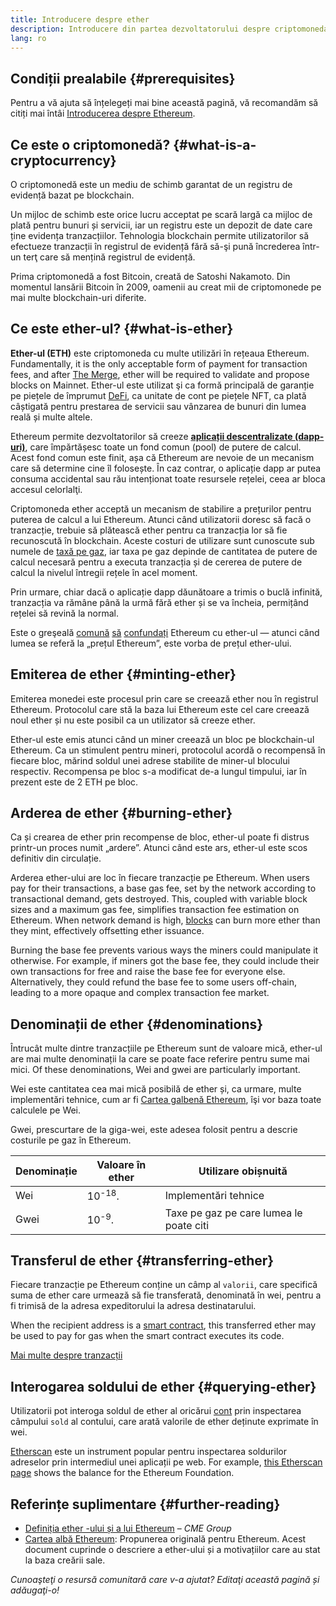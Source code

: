 ```yaml
---
title: Introducere despre ether
description: Introducere din partea dezvoltatorului despre criptomoneda ether.
lang: ro
---
```


## Condiții prealabile {#prerequisites}

Pentru a vă ajuta să înțelegeți mai bine această pagină, vă recomandăm să citiți mai întâi [Introducerea despre Ethereum](/developers/docs/intro-to-ethereum/).

## Ce este o criptomonedă? {#what-is-a-cryptocurrency}

O criptomonedă este un mediu de schimb garantat de un registru de evidență bazat pe blockchain.

Un mijloc de schimb este orice lucru acceptat pe scară largă ca mijloc de plată pentru bunuri și servicii, iar un registru este un depozit de date care ține evidența tranzacțiilor. Tehnologia blockchain permite utilizatorilor să efectueze tranzacții în registrul de evidență fără să-şi pună încrederea într-un terţ care să mențină registrul de evidență.

Prima criptomonedă a fost Bitcoin, creată de Satoshi Nakamoto. Din momentul lansării Bitcoin în 2009, oamenii au creat mii de criptomonede pe mai multe blockchain-uri diferite.

## Ce este ether-ul? {#what-is-ether}

**Ether-ul (ETH)** este criptomoneda cu multe utilizări în rețeaua Ethereum. Fundamentally, it is the only acceptable form of payment for transaction fees, and after [The Merge](/upgrades/merge), ether will be required to validate and propose blocks on Mainnet. Ether-ul este utilizat şi ca formă principală de garanție pe piețele de împrumut [DeFi](/defi), ca unitate de cont pe piețele NFT, ca plată câștigată pentru prestarea de servicii sau vânzarea de bunuri din lumea reală și multe altele.

Ethereum permite dezvoltatorilor să creeze [**aplicații descentralizate (dapp-uri)**](/developers/docs/dapps), care împărtășesc toate un fond comun (pool) de putere de calcul. Acest fond comun este finit, așa că Ethereum are nevoie de un mecanism care să determine cine îl folosește. În caz contrar, o aplicație dapp ar putea consuma accidental sau rău intenționat toate resursele rețelei, ceea ar bloca accesul celorlalţi.

Criptomoneda ether acceptă un mecanism de stabilire a prețurilor pentru puterea de calcul a lui Ethereum. Atunci când utilizatorii doresc să facă o tranzacție, trebuie să plătească ether pentru ca tranzacția lor să fie recunoscută în blockchain. Aceste costuri de utilizare sunt cunoscute sub numele de [taxă pe gaz](/developers/docs/gas/), iar taxa pe gaz depinde de cantitatea de putere de calcul necesară pentru a executa tranzacția și de cererea de putere de calcul la nivelul întregii rețele în acel moment.

Prin urmare, chiar dacă o aplicație dapp dăunătoare a trimis o buclă infinită, tranzacția va rămâne până la urmă fără ether și se va încheia, permițând rețelei să revină la normal.

Este o greşeală [comună](https://www.reuters.com/article/us-crypto-currencies-lending-insight-idUSKBN25M0GP#:~:text=price%20of%20ethereum) [să](https://abcnews.go.com/Business/bitcoin-slumps-week-low-amid-renewed-worries-chinese/story?id=78399845#:~:text=cryptocurrencies%20including%20ethereum) [confundați](https://www.cnn.com/2021/03/14/tech/nft-art-buying/index.html#:~:text=price%20of%20ethereum) Ethereum cu ether-ul — atunci când lumea se referă la „prețul Ethereum”, este vorba de prețul ether-ului.

## Emiterea de ether {#minting-ether}

Emiterea monedei este procesul prin care se creează ether nou în registrul Ethereum. Protocolul care stă la baza lui Ethereum este cel care creează noul ether și nu este posibil ca un utilizator să creeze ether.

Ether-ul este emis atunci când un miner creează un bloc pe blockchain-ul Ethereum. Ca un stimulent pentru mineri, protocolul acordă o recompensă în fiecare bloc, mărind soldul unei adrese stabilite de miner-ul blocului respectiv. Recompensa pe bloc s-a modificat de-a lungul timpului, iar în prezent este de 2 ETH pe bloc.

## Arderea de ether {#burning-ether}

Ca și crearea de ether prin recompense de bloc, ether-ul poate fi distrus printr-un proces numit „ardere”. Atunci când este ars, ether-ul este scos definitiv din circulație.

Arderea ether-ului are loc în fiecare tranzacție pe Ethereum. When users pay for their transactions, a base gas fee, set by the network according to transactional demand, gets destroyed. This, coupled with variable block sizes and a maximum gas fee, simplifies transaction fee estimation on Ethereum. When network demand is high, [blocks](https://etherscan.io/block/12965263) can burn more ether than they mint, effectively offsetting ether issuance.

Burning the base fee prevents various ways the miners could manipulate it otherwise. For example, if miners got the base fee, they could include their own transactions for free and raise the base fee for everyone else. Alternatively, they could refund the base fee to some users off-chain, leading to a more opaque and complex transaction fee market.

## Denominații de ether {#denominations}

Întrucât multe dintre tranzacțiile pe Ethereum sunt de valoare mică, ether-ul are mai multe denominații la care se poate face referire pentru sume mai mici. Of these denominations, Wei and gwei are particularly important.

Wei este cantitatea cea mai mică posibilă de ether și, ca urmare, multe implementări tehnice, cum ar fi [Cartea galbenă Ethereum](https://ethereum.github.io/yellowpaper/paper.pdf), îşi vor baza toate calculele pe Wei.

Gwei, prescurtare de la giga-wei, este adesea folosit pentru a descrie costurile pe gaz în Ethereum.

| Denominație | Valoare în ether  | Utilizare obișnuită                     |
| ----------- | ----------------- | --------------------------------------- |
| Wei         | 10<sup>-18</sup>. | Implementări tehnice                    |
| Gwei        | 10<sup>-9</sup>.  | Taxe pe gaz pe care lumea le poate citi |

## Transferul de ether {#transferring-ether}

Fiecare tranzacție pe Ethereum conține un câmp al `valorii`, care specifică suma de ether care urmează să fie transferată, denominată în wei, pentru a fi trimisă de la adresa expeditorului la adresa destinatarului.

When the recipient address is a [smart contract](/developers/docs/smart-contracts/), this transferred ether may be used to pay for gas when the smart contract executes its code.

[Mai multe despre tranzacții](/developers/docs/transactions/)

## Interogarea soldului de ether {#querying-ether}

Utilizatorii pot interoga soldul de ether al oricărui [cont](/developers/docs/accounts/) prin inspectarea câmpului `sold` al contului, care arată valorile de ether deținute exprimate în wei.

[Etherscan](https://etherscan.io) este un instrument popular pentru inspectarea soldurilor adreselor prin intermediul unei aplicații pe web. For example, [this Etherscan page](https://etherscan.io/address/0xde0b295669a9fd93d5f28d9ec85e40f4cb697bae) shows the balance for the Ethereum Foundation.

## Referințe suplimentare {#further-reading}

- [Definiția ether -ului și a lui Ethereum](https://www.cmegroup.com/education/courses/introduction-to-ether/defining-ether-and-ethereum.html) – _CME Group_
- [Cartea albă Ethereum](/whitepaper/): Propunerea originală pentru Ethereum. Acest document cuprinde o descriere a ether-ului și a motivațiilor care au stat la baza creării sale.

_Cunoaşteţi o resursă comunitară care v-a ajutat? Editaţi această pagină și adăugaţi-o!_
